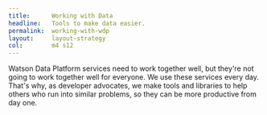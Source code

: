 ```yaml
---
title:      Working with Data
headline:   Tools to make data easier.
permalink:  working-with-wdp
layout:     layout-strategy
col:        m4 s12
---
```


Watson Data Platform services need to work together well, but they're not going to work together well for everyone. We use these services every day. That's why, as developer advocates, we make tools and libraries to help others who run into similar problems, so they can be more productive from day one.